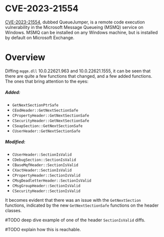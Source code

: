 # CVE-2023-21554
[CVE-2023-21554](https://msrc.microsoft.com/update-guide/vulnerability/CVE-2023-21554), dubbed QueueJumper, is a remote code execution vulnerability in the Microsoft Message Queueing (MSMQ) service on Windows. MSMQ can be installed on any Windows machine, but is installed by default on Microsoft Exchange. 

# Overview
Diffing `mqqm.dll`  10.0.22621.963 and 10.0.22621.1555, it can be seen that there are quite a few functions that changed, and a few added functions. The ones that bring attention to the eyes:
##### Added:
- `GetNextSectionPtrSafe`
- `CEodHeader::GetNextSectionSafe` 
- `CPropertyHeader::GetNextSectionSafe`  
- `CSecurityHeader::GetNextSectionSafe`
- `CSoapSection::GetNextSectionSafe`  
- `CUserHeader::GetNextSectionSafe`  
##### Modified:
- `CUserHeader::SectionIsValid`
- `CDebugSection::SectionIsValid`
- `CBaseMqfHeader::SectionIsValid`
- `CXactHeader::SectionIsValid`
- `CPropertyHeader::SectionIsValid`
- `CMsgDeadletterHeader::SectionIsValid`
- `CMsgGroupHeader::SectionIsValid`
- `CSecurityHeader::SectionIsValid`

It becomes evident that there was an issue with the `GetNextSection` functions, indicated by the new `GetNextSectionSafe` functions on the header classes.

#TODO deep  dive example of one of the header `SectionIsValid` diffs.

#TODO explain how this is reachable.